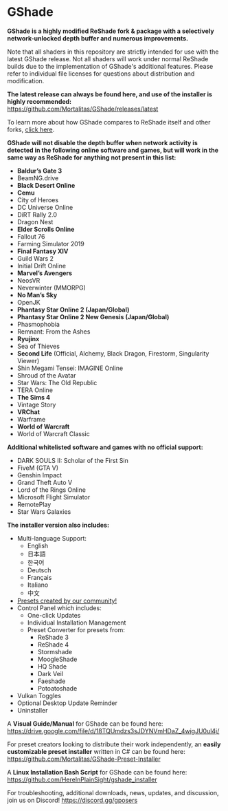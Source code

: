 # GShade
**GShade is a highly modified ReShade fork & package with a selectively network-unlocked depth buffer and numerous improvements.** 

Note that all shaders in this repository are strictly intended for use with the latest GShade release. Not all shaders will work under normal ReShade builds due to the implementation of GShade's additional features. Please refer to individual file licenses for questions about distribution and modification.

**The latest release can always be found here, and use of the installer is highly recommended:** https://github.com/Mortalitas/GShade/releases/latest

To learn more about how GShade compares to ReShade itself and other forks, [click here](https://gposers.com/gshade/gshade-faq/#comparison).

**GShade will not disable the depth buffer when network activity is detected in the following online software and games, but will work in the same way as ReShade for anything not present in this list:**
* **Baldur’s Gate 3**
* BeamNG.drive
* **Black Desert Online**
* **Cemu**
* City of Heroes
* DC Universe Online
* DiRT Rally 2.0
* Dragon Nest
* **Elder Scrolls Online**
* Fallout 76
* Farming Simulator 2019
* **Final Fantasy XIV**
* Guild Wars 2
* Initial Drift Online
* **Marvel’s Avengers**
* NeosVR
* Neverwinter (MMORPG)
* **No Man’s Sky**
* OpenJK
* **Phantasy Star Online 2 (Japan/Global)**
* **Phantasy Star Online 2 New Genesis (Japan/Global)**
* Phasmophobia
* Remnant: From the Ashes
* **Ryujinx**
* Sea of Thieves
* **Second Life** (Official, Alchemy, Black Dragon, Firestorm, Singularity Viewer)
* Shin Megami Tensei: IMAGINE Online
* Shroud of the Avatar
* Star Wars: The Old Republic
* TERA Online
* **The Sims 4**
* Vintage Story
* **VRChat**
* Warframe
* **World of Warcraft**
* World of Warcraft Classic

**Additional whitelisted software and games with no official support:**
* DARK SOULS II: Scholar of the First Sin
* FiveM (GTA V)
* Genshin Impact
* Grand Theft Auto V
* Lord of the Rings Online
* Microsoft Flight Simulator
* RemotePlay
* Star Wars Galaxies

**The installer version also includes:**
* Multi-language Support:
  * English
  * 日本語
  * 한국어
  * Deutsch
  * Français
  * Italiano
  * 中文
* [Presets created by our community!](https://github.com/Mortalitas/GShade-Presets)
* Control Panel which includes:
  * One-click Updates
  * Individual Installation Management
  * Preset Converter for presets from:
    * ReShade 3
    * ReShade 4
    * Stormshade
    * MoogleShade
    * HQ Shade
    * Dark Veil
    * Faeshade
    * Potoatoshade
* Vulkan Toggles
* Optional Desktop Update Reminder
* Uninstaller

A **Visual Guide/Manual** for GShade can be found here: https://drive.google.com/file/d/18TQUmdzs3sJDYNVmHDaZ_4wigJU0ul4j/

For preset creators looking to distribute their work independently, an **easily customizable preset installer** written in C# can be found here: https://github.com/Mortalitas/GShade-Preset-Installer

A **Linux Installation Bash Script** for GShade can be found here: https://github.com/HereInPlainSight/gshade_installer

For troubleshooting, additional downloads, news, updates, and discussion, join us on Discord! https://discord.gg/gposers

